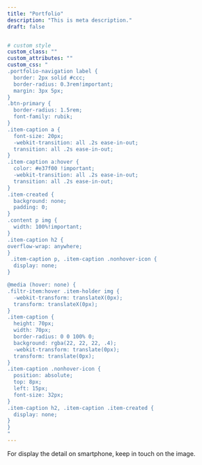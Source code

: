 ```yaml
---
title: "Portfolio"
description: "This is meta description."
draft: false


# custom style
custom_class: ""
custom_attributes: ""
custom_css: "
.portfolio-navigation label {
  border: 2px solid #ccc;
  border-radius: 0.3rem!important;
  margin: 3px 5px;
}
.btn-primary {
  border-radius: 1.5rem;
  font-family: rubik;
}
.item-caption a {
  font-size: 20px;
  -webkit-transition: all .2s ease-in-out;
  transition: all .2s ease-in-out;
}
.item-caption a:hover {
  color: #e37f00 !important;
  -webkit-transition: all .2s ease-in-out;
  transition: all .2s ease-in-out;
}
.item-created {
  background: none;
  padding: 0;
}
.content p img {
  width: 100%!important;
}
.item-caption h2 {
overflow-wrap: anywhere;
}
 .item-caption p, .item-caption .nonhover-icon {
  display: none;
}

@media (hover: none) {
.filtr-item:hover .item-holder img {
  -webkit-transform: translateX(0px);
  transform: translateX(0px);
}
.item-caption {
  height: 70px;
  width: 70px;
  border-radius: 0 0 100% 0;
  background: rgba(22, 22, 22, .4);
  -webkit-transform: translate(0px);
  transform: translate(0px);
}
.item-caption .nonhover-icon {
  position: absolute;
  top: 8px;
  left: 15px;
  font-size: 32px;
}
.item-caption h2, .item-caption .item-created {
  display: none;
}
}
"
---
```


For display the detail on smartphone, keep in touch on the image.
